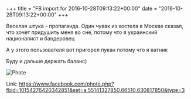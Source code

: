 +++
title = "FB import for 2016-10-28T09:13:22+00:00"
date = "2016-10-28T09:13:22+00:00"
+++

Веселая штука - пропаганда. Один чувак из хостела в Москве сказал, что хочет придушить меня во сне, потому что я украинский националист и бандеровец

А у этого пользователя вот пригорел пукан потому что я ватник

Буду и дальше держать баланс)

![Phote](https://scontent.xx.fbcdn.net/v/t1.0-0/s130x130/14725768_10154276420342851_1137165982020425877_n.jpg?oh=afff9001dd34bd8c46f39f9d507277ce&oe=596C4485)


Link: https://www.facebook.com/photo.php?fbid=10154276420342851&set=a.55141327850.66510.630817850&type=3
